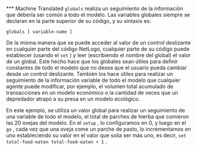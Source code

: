 ﻿*** Machine Translated
`globals` realiza un seguimiento de la información que debería ser común a todo el modelo. Las variables globales siempre se declaran en la parte superior de su código, y su sintaxis es:

`globals [ variable-name ]`

De la misma manera que se puede acceder al valor de un control deslizante en cualquier parte del código NetLogo, cualquier parte de su código puede establecer (usando el `set` ) y leer (escribiendo el nombre del global) el valor de un global. Este hecho hace que los globales sean útiles para definir constantes de todo el modelo que no desea que el usuario pueda cambiar desde un control deslizante. También los hace útiles para realizar un seguimiento de la información variable de todo el modelo que cualquier agente puede modificar, por ejemplo, el volumen total acumulado de transacciones en un modelo económico o la cantidad de veces que un depredador atrapó a su presa en un modelo ecológico.

En este ejemplo, se utiliza un valor global para realizar un seguimiento de una variable de todo el modelo, el total de parches de hierba que comieron las 20 ovejas del modelo. En el `setup` , lo configuramos en 0, y luego en el `go` , cada vez que una oveja come un parche de pasto, lo incrementamos en uno estableciendo su valor en el valor que solía ser más uno, es decir, `set total-food-eaten total-food-eaten + 1` .